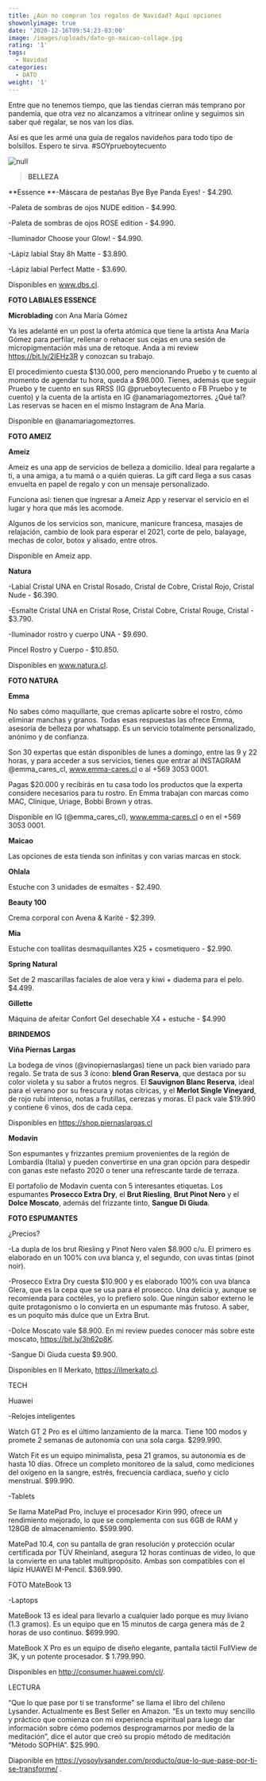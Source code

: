 ```yaml
---
title: ¿Aún no compran los regalos de Navidad? Aquí opciones
showonlyimage: true
date: '2020-12-16T09:54:23-03:00'
image: /images/uploads/dato-gn-maicao-collage.jpg
rating: '1'
tags:
  - Navidad
categories:
  - DATO
weight: '1'
---
```

Entre que no tenemos tiempo, que las tiendas cierran más temprano por pandemia, que otra vez no alcanzamos a vitrinear online y seguimos sin saber qué regalar, se nos van los días.

<!--more-->

Así es que les armé una guía de regalos navideños para todo tipo de bolsillos. Espero te sirva. #SOYprueboytecuento

![null]()

> **BELLEZA**

**Essence
**-Máscara de pestañas Bye Bye Panda Eyes! - $4.290.

\-Paleta de sombras de ojos NUDE edition  - $4.990.

\-Paleta de sombras de ojos ROSE edition - $4.990.

\-Iluminador Choose your Glow! - $4.990.

\-Lápiz labial Stay 8h Matte - $3.890.

\-Lápiz labial Perfect Matte - $3.690.

Disponibles en www.dbs.cl.

**FOTO LABIALES ESSENCE**

**Microblading** con Ana María Gómez

Ya les adelanté en un post la oferta atómica que tiene la artista Ana María Gómez para perfilar, rellenar o rehacer sus cejas en una sesión de micropigmentación más una de retoque. Anda a mi review https://bit.ly/2IEHz3R y conozcan su trabajo.

El procedimiento cuesta $130.000, pero mencionando Pruebo y te cuento al momento de agendar tu hora, queda a $98.000. Tienes, además que seguir Pruebo y te cuento en sus RRSS (IG @prueboytecuento o FB Pruebo y te cuento) y la cuenta de la artista en IG @anamariagomeztorres. ¿Qué tal? Las reservas se hacen en el mismo Instagram de Ana María.

Disponible en @anamariagomeztorres.

**FOTO AMEIZ**

**Ameiz**

Ameiz es una app de servicios de belleza a domicilio. Ideal para regalarte a ti, a una amiga, a tu mamá o a quién quieras. La gift card llega a sus casas envuelta en papel de regalo y con un mensaje personalizado.

Funciona así: tienen que ingresar a Ameiz App y reservar el servicio en el lugar y hora que más les acomode.

Algunos de los servicios son, manicure, manicure francesa, masajes de relajación, cambio de look para esperar el 2021, corte de pelo, balayage, mechas de color, botox y alisado, entre otros.

Disponible en Ameiz app.

**Natura**

\-Labial Cristal UNA en Cristal Rosado, Cristal de Cobre, Cristal Rojo, Cristal Nude - $6.390.

\-Esmalte Cristal UNA en Cristal Rose, Cristal Cobre, Cristal Rouge, Cristal - $3.790.

\-Iluminador rostro y cuerpo UNA - $9.690.

Pincel Rostro y Cuerpo - $10.850.

Disponibles en www.natura.cl.

**FOTO NATURA**

**Emma**

No sabes cómo maquillarte, que cremas aplicarte sobre el rostro, cómo eliminar manchas y granos. Todas esas respuestas las ofrece Emma, asesoría de belleza por whatsapp. Es un servicio totalmente personalizado, anónimo y de confianza.

Son 30 expertas que están disponibles de lunes a domingo, entre las 9 y 22 horas, y para acceder a sus servicios, tienes que entrar al INSTAGRAM @emma_cares_cl, www.emma-cares.cl o al +569 3053 0001.

Pagas $20.000 y recibirás en tu casa todo los productos que la experta considere necesarios para tu rostro. En Emma trabajan con marcas como MAC, Clinique, Uriage, Bobbi Brown y otras.

Disponible en IG (@emma_cares_cl), www.emma-cares.cl o en el +569 3053 0001.

**Maicao**

Las opciones de esta tienda son infinitas y con varias marcas en stock.

**Ohlala**

Estuche con 3 unidades de esmaltes - $2.490.

**Beauty 100**

Crema corporal con Avena & Karité - $2.399.

**Mia**

Estuche con toallitas desmaquillantes X25 + cosmetiquero - $2.990.

**Spring Natural**

Set de 2 mascarillas faciales de aloe vera y kiwi + diadema para el pelo. $4.499.

**Gillette**

Máquina de afeitar Confort Gel desechable X4 + estuche - $4.990

**BRINDEMOS**

**Viña Piernas Largas**

La bodega de vinos (@vinopiernaslargas) tiene un pack bien variado para regalo. Se trata de sus 3 ícono: **blend Gran Reserva**, que destaca por su color violeta y su sabor a frutos negros. El **Sauvignon Blanc Reserva**, ideal para el verano por su frescura y notas cítricas, y el **Merlot Single Vineyard**, de rojo rubí intenso, notas a frutillas, cerezas y moras. El pack vale $19.990 y contiene 6 vinos, dos de cada cepa. 

Disponibles en https://shop.piernaslargas.cl

**Modavin**

Son espumantes y frizzantes premium provenientes de la región de Lombardía (Italia) y pueden convertirse en una gran opción para despedir con ganas este nefasto 2020 o tener una refrescante tarde de terraza. 

El portafolio de Modavin cuenta con 5 interesantes etiquetas. Los espumantes **Prosecco Extra Dry**, el **Brut Riesling**, **Brut Pinot Nero** y el **Dolce Moscato**, además del frizzante tinto, **Sangue Di Giuda**.

**FOTO ESPUMANTES**

¿Precios?

\-La dupla de los brut Riesling y Pinot Nero valen $8.900 c/u. El primero es elaborado en un 100% con uva blanca y, el segundo, con uvas tintas (pinot noir). 

\-Prosecco Extra Dry cuesta $10.900 y es elaborado 100% con uva blanca Glera, que es la cepa que se usa para el prosecco. Una delicia y, aunque se recomienda para coctéles, yo lo prefiero solo. Que ningún sabor externo le quite protagonismo o lo convierta en un espumante más frutoso. A saber, es un poquito más dulce que un Extra Brut.

\-Dolce Moscato vale $8.900. En mi review puedes conocer más sobre este moscato, https://bit.ly/3h62p8K.

\-Sangue Di Giuda cuesta $9.900. 

Disponibles en Il Merkato, https://ilmerkato.cl.

TECH

Huawei

\-Relojes inteligentes

Watch GT 2 Pro es el último lanzamiento de la marca. Tiene 100 modos y promete 2 semanas de autonomía con una sola carga. $299.990.

Watch Fit es un equipo minimalista, pesa 21 gramos, su autonomía es de hasta 10 días. Ofrece un completo monitoreo de la salud, como mediciones del oxígeno en la sangre, estrés, frecuencia cardiaca, sueño y ciclo menstrual. $99.990. 

\-Tablets

Se llama MatePad Pro, incluye el procesador Kirin 990, ofrece un rendimiento mejorado, lo que se complementa con sus 6GB de RAM y 128GB de almacenamiento. $599.990.

MatePad 10.4, con su pantalla de gran resolución y protección ocular certificada por TÜV Rheinland, asegura 12 horas continuas de video, lo que la convierte en una tablet multipropósito. Ambas son compatibles con el lápiz HUAWEI M-Pencil. $369.990. 

FOTO MateBook 13

\-Laptops

MateBook 13 es ideal para llevarlo a cualquier lado porque es muy liviano (1.3 gramos). Es un equipo que en 15 minutos de carga genera más de 2 horas de uso continuo. $699.990.

MateBook X Pro es un equipo de diseño elegante, pantalla táctil FullView de 3K, y un potente procesador. $ 1.799.990. 

Disponibles en http://consumer.huawei.com/cl/.

LECTURA

“Que lo que pase por ti se transforme" se llama el libro del chileno Lysander. Actualmente es Best Seller en Amazon. “Es un texto muy sencillo y práctico que comienza con mi experiencia espiritual para luego dar información sobre cómo podemos desprogramarnos por medio de la meditación”, dice el autor que creó su propio método de meditación “Método SOPHIA”. $25.990.

Diaponible en https://yosoylysander.com/producto/que-lo-que-pase-por-ti-se-transforme/ .
